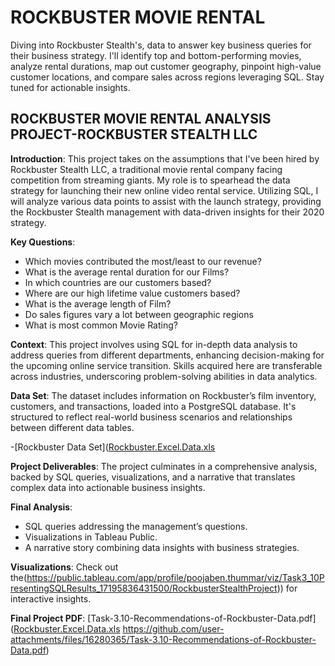 # ROCKBUSTER MOVIE RENTAL 
Diving into Rockbuster Stealth's, data to answer key business queries for their business strategy. I'll identify top and bottom-performing movies, analyze rental durations, map out customer geography, pinpoint high-value customer locations, and compare sales across regions leveraging SQL. Stay tuned for actionable insights.

## ROCKBUSTER MOVIE RENTAL ANALYSIS PROJECT-ROCKBUSTER STEALTH LLC

**Introduction**: This project takes on the assumptions that I've been hired by Rockbuster Stealth LLC, a traditional movie rental company facing competition from streaming giants. My role is to spearhead the data strategy for launching their new online video rental service. Utilizing SQL, I will analyze various data points to assist with the launch strategy, providing the Rockbuster Stealth management with data-driven insights for their 2020 strategy.

**Key Questions**:
- Which movies contributed the most/least to our revenue?
- What is the average rental duration for our Films?
- In which countries are our customers based?
- Where are our high lifetime value customers based?
- What is the average length of Film?
- Do sales figures vary a lot between geographic regions
- What is most common Movie Rating?

**Context**: This project involves using SQL for in-depth data analysis to address queries from different departments, enhancing decision-making for the upcoming online service transition. Skills acquired here are transferable across industries, underscoring problem-solving abilities in data analytics.

**Data Set**: The dataset includes information on Rockbuster’s film inventory, customers, and transactions, loaded into a PostgreSQL database. It's structured to reflect real-world business scenarios and relationships between different data tables.

-[Rockbuster Data Set]([Rockbuster.Excel.Data.xls](https://github.com/user-attachments/files/16280455/Rockbuster.Excel.Data.xls)


**Project Deliverables**: The project culminates in a comprehensive analysis, backed by SQL queries, visualizations, and a narrative that translates complex data into actionable business insights.

**Final Analysis**:
- SQL queries addressing the management’s questions.
- Visualizations in Tableau Public.
- A narrative story combining data insights with business strategies.

**Visualizations**: Check out the(https://public.tableau.com/app/profile/poojaben.thummar/viz/Task3_10PresentingSQLResults_17195836431500/RockbusterStealthProject)) for interactive insights.  

**Final Project PDF**: 
[Task-3.10-Recommendations-of-Rockbuster-Data.pdf]([Rockbuster.Excel.Data.xls](https://github.com/user-attachments/files/16280455/Rockbuster.Excel.Data.xls)
https://github.com/user-attachments/files/16280365/Task-3.10-Recommendations-of-Rockbuster-Data.pdf)

